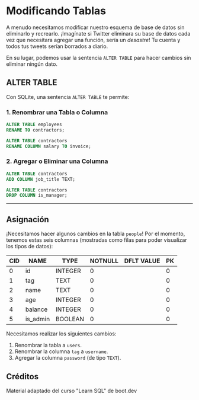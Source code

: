 # Modificando Tablas

A menudo necesitamos modificar nuestro esquema de base de datos sin eliminarlo y recrearlo. ¡Imagínate si Twitter eliminara su base de datos cada vez que necesitara agregar una función, sería un *desastre*! Tu cuenta y todos tus tweets serían borrados a diario.

En su lugar, podemos usar la sentencia `ALTER TABLE` para hacer cambios sin eliminar ningún dato.

## ALTER TABLE

Con SQLite, una sentencia `ALTER TABLE` te permite:

### 1. Renombrar una Tabla o Columna

```sql
ALTER TABLE employees
RENAME TO contractors;

ALTER TABLE contractors
RENAME COLUMN salary TO invoice;
```

### 2. Agregar o Eliminar una Columna

```sql
ALTER TABLE contractors
ADD COLUMN job_title TEXT;

ALTER TABLE contractors
DROP COLUMN is_manager;
```

---

## Asignación

¡Necesitamos hacer algunos cambios en la tabla `people`! Por el momento, tenemos estas seis columnas (mostradas como filas para poder visualizar los tipos de datos):

| CID | NAME      | TYPE    | NOTNULL | DFLT VALUE | PK |
|-----|-----------|---------|---------|------------|----|
| 0   | id        | INTEGER | 0       |            | 0  |
| 1   | tag       | TEXT    | 0       |            | 0  |
| 2   | name      | TEXT    | 0       |            | 0  |
| 3   | age       | INTEGER | 0       |            | 0  |
| 4   | balance   | INTEGER | 0       |            | 0  |
| 5   | is_admin  | BOOLEAN | 0       |            | 0  |

Necesitamos realizar los siguientes cambios:

1. Renombrar la tabla a `users`.
2. Renombrar la columna `tag` a `username`.
3. Agregar la columna `password` (de tipo `TEXT`).

## Créditos

Material adaptado del curso "Learn SQL" de boot.dev